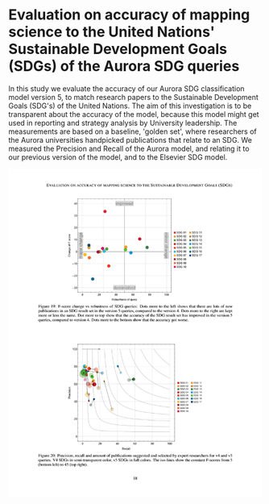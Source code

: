 # Evaluation on accuracy of mapping science to the United Nations' Sustainable Development Goals (SDGs) of the Aurora SDG queries

In this study we evaluate the accuracy of our Aurora SDG classification model version 5, to match research papers to the Sustainable Development Goals (SDG's) of the United Nations. The aim of this investigation is to be transparent about the accuracy of the model, because this model might get used in reporting and strategy analysis by University leadership. The measurements are based on a baseline, 'golden set', where researchers of the Aurora universities handpicked publications that relate to an SDG. We measured the Precision and Recall of the Aurora model, and relating it to our previous version of the model, and to the Elsevier SDG model.

![bubble plots: improving precision and recall v4 vs v5](./figures/bubble-plots-improving-precision-and-recall-v4-vs-v5.png)